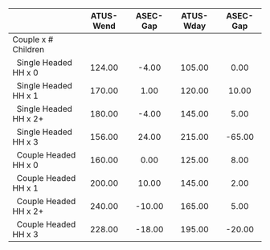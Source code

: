 
|                      |    ATUS-Wend |     ASEC-Gap |    ATUS-Wday |     ASEC-Gap |
| -------------------- | :----------: | :----------: | :----------: | :----------: |
| Couple x # Children  |              |              |              |              |
| &nbsp;&nbsp;Single Headed HH x 0 |       124.00 |        -4.00 |       105.00 |         0.00 |
| &nbsp;&nbsp;Single Headed HH x 1 |       170.00 |         1.00 |       120.00 |        10.00 |
| &nbsp;&nbsp;Single Headed HH x 2+ |       180.00 |        -4.00 |       145.00 |         5.00 |
| &nbsp;&nbsp;Single Headed HH x 3 |       156.00 |        24.00 |       215.00 |       -65.00 |
| &nbsp;&nbsp;Couple Headed HH x 0 |       160.00 |         0.00 |       125.00 |         8.00 |
| &nbsp;&nbsp;Couple Headed HH x 1 |       200.00 |        10.00 |       145.00 |         2.00 |
| &nbsp;&nbsp;Couple Headed HH x 2+ |       240.00 |       -10.00 |       165.00 |         5.00 |
| &nbsp;&nbsp;Couple Headed HH x 3 |       228.00 |       -18.00 |       195.00 |       -20.00 |

